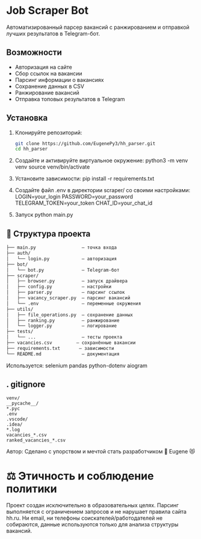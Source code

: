 # Job Scraper Bot

Автоматизированный парсер вакансий с ранжированием и отправкой лучших результатов в Telegram-бот.

## Возможности

- Авторизация на сайте
- Сбор ссылок на вакансии
- Парсинг информации о вакансиях
- Сохранение данных в CSV
- Ранжирование вакансий
- Отправка топовых результатов в Telegram

## Установка

1. Клонируйте репозиторий:
   ```bash
   git clone https://github.com/EugenePy3/hh_parser.git
   cd hh_parser

2. Создайте и активируйте виртуальное окружение:
python3 -m venv venv
source venv/bin/activate

3. Установите зависимости:
pip install -r requirements.txt

4. Создайте файл .env в директории scraper/ со своими настройками:
LOGIN=your_login
PASSWORD=your_password
TELEGRAM_TOKEN=your_token
CHAT_ID=your_chat_id

5. Запуск
python main.py

## 📁 Структура проекта
```markdown
├── main.py                 — точка входа
├── auth/
│   └── login.py            — авторизация
├── bot/
│   └── bot.py              — Telegram-бот
├── scraper/
│   ├── browser.py          — запуск драйвера
│   ├── config.py           — настройки
│   ├── parser.py           — парсинг ссылок
│   ├── vacancy_scraper.py  — парсинг вакансий
│   └── .env                — переменные окружения
├── utils/
│   ├── file_operations.py  — сохранение данных
│   ├── ranking.py          — ранжирование
│   └── logger.py           — логирование
├── tests/
│   └── ...                 — тесты проекта
├── vacancies.csv         — сохранённые вакансии
├── requirements.txt       — зависимости
└── README.md               — документация
```

Используется:
    selenium
    pandas
    python-dotenv
    aiogram

## . gitignore
```
venv/
__pycache__/
*.pyc
.env
.vscode/
.idea/
*.log
vacancies_*.csv
ranked_vacancies_*.csv
```
 Автор:
    Сделано с упорством и мечтой стать разработчиком 🙌
    Eugene 😻

# ⚖️ Этичность и соблюдение политики
Проект создан исключительно в образовательных целях.
Парсинг выполняется с ограничением запросов и не нарушает правила сайта hh.ru.
Ни email, ни телефоны соискателей/работодателей не собираются, данные используются только для анализа структуры вакансий.
